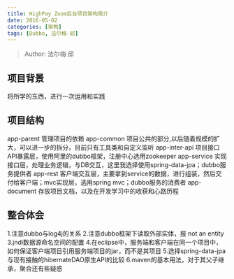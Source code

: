 ```yaml
---
title: HighPay Zoom后台项目架构简介
date: 2016-05-02
categories: [架构]
tags: [Dubbo, 法尔梅·邱]
---
```


> Author: 法尔梅·邱

## 项目背景

将所学的东西，进行一次运用和实践

## 项目结构

app-parent 管理项目的依赖
app-common 项目公共的部分,以后随着规模的扩大，可以进一步的拆分，目前只有工具类和自定义监听
app-inter-api 项目接口API暴露层，使用阿里的dubbo框架，注册中心选用zookeeper
app-service  实现接口层，处理业务逻辑，与DB交互，这里我选择使用spring-data-jpa；dubbo服务提供者
app-rest   客户端交互层，主要拿到service的数据，进行组装，然后交付给客户端；mvc实现层，选用spring mvc；dubbo服务的消费者
app-document  存放项目文档，以及在开发学习中的收获和心路历程

## 整合体会

1.注意dubbo与log4j的关系
2.注意dubbo框架下读取外部实体，报 not an entity
3.jndi数据源命名空间的配置
4.在eclipse中，服务端和客户端在同一个项目中，如何保证客户端项目引用服务端项目的jar，而不是其项目
5.选择spring-data-jpa与现有接触的hibernateDAO原生API的比较
6.maven的基本用法，对于其父子继承，聚合还有些疑惑

